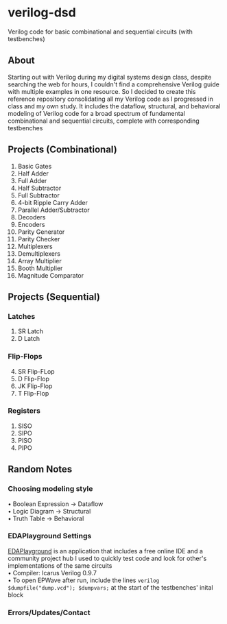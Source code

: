 # verilog-dsd
Verilog code for basic combinational and sequential circuits (with testbenches)

## About
Starting out with Verilog during my digital systems design class, despite searching the web for hours, I couldn't find a comprehensive Verilog guide with multiple examples in one resource. So I decided to create this reference repository consolidating all my Verilog code as I progressed in class and my own study. It includes the dataflow, structural, and behavioral modeling of Verilog code for a broad spectrum of fundamental combinational and sequential circuits, complete with corresponding testbenches

## Projects (Combinational)
1. Basic Gates
2. Half Adder
3. Full Adder
4. Half Subtractor
5. Full Subtractor
6. 4-bit Ripple Carry Adder
7. Parallel Adder/Subtractor
8. Decoders
9. Encoders
10. Parity Generator
11. Parity Checker
12. Multiplexers
13. Demultiplexers
14. Array Multiplier
15. Booth Multiplier
16. Magnitude Comparator

## Projects (Sequential)
### Latches
1. SR Latch
2. D Latch
### Flip-Flops
4. SR Flip-FLop
5. D Flip-Flop
6. JK Flip-Flop
7. T Flip-Flop
### Registers
1. SISO
2. SIPO
3. PISO
4. PIPO

## Random Notes

### Choosing modeling style
• Boolean Expression &rarr; Dataflow\
• Logic Diagram &rarr; Structural\
• Truth Table &rarr; Behavioral

### EDAPlayground Settings
[EDAPlayground](http://www.edaplayground.com) is an application that includes a free online IDE and a community project hub I used to quickly test code and look for other's implementations of the same circuits\
• Compiler: Icarus Verilog 0.9.7  
• To open EPWave after run, include the lines ```verilog $dumpfile("dump.vcd"); $dumpvars;``` at the start of the testbenches' inital block

### Errors/Updates/Contact
